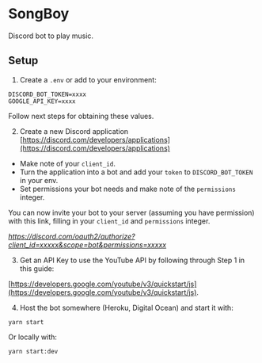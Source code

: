 # SongBoy

Discord bot to play music.

## Setup

1. Create a `.env` or add to your environment:

```
DISCORD_BOT_TOKEN=xxxx                      
GOOGLE_API_KEY=xxxx
```

Follow next steps for obtaining these values.

2. Create a new Discord application [https://discord.com/developers/applications](https://discord.com/developers/applications)

- Make note of your `client_id`.
- Turn the application into a bot and add your `token` to `DISCORD_BOT_TOKEN` in your env.
- Set permissions your bot needs and make note of the `permissions` integer.

You can now invite your bot to your server (assuming you have permission) with this link, filling in your `client_id` and `permissions` integer.

*https://discord.com/oauth2/authorize?client_id=xxxxx&scope=bot&permissions=xxxxx*

3. Get an API Key to use the YouTube API by following through Step 1 in this guide:

[https://developers.google.com/youtube/v3/quickstart/js](https://developers.google.com/youtube/v3/quickstart/js).

4. Host the bot somewhere (Heroku, Digital Ocean) and start it with:

`yarn start`

Or locally with:

`yarn start:dev`
